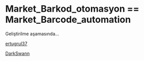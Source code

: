 # Market_Barkod_otomasyon == Market_Barcode_automation


Geliştirilme aşamasında... 

[ertugrul37](https://github.com/ertugrul37)

[DarkSwann](https://github.com/darkswann)
